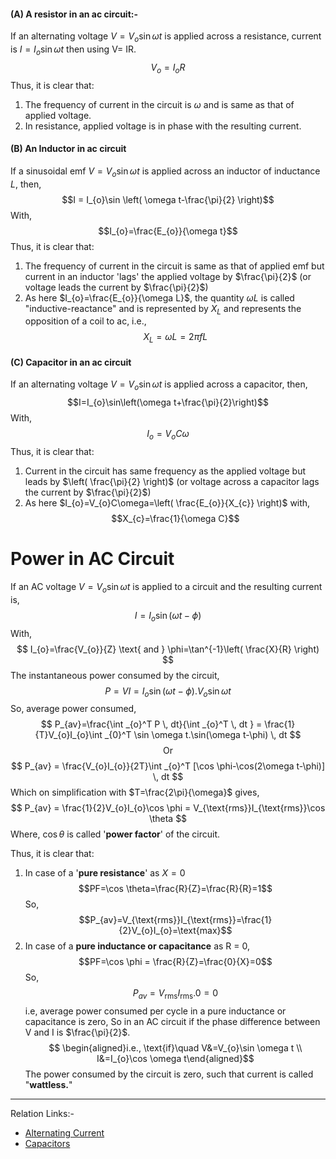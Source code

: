 #### **(A) A resistor in an ac circuit:-**

If an alternating voltage $V=V_{o}\sin \omega t$ is applied across a resistance, current is $I=I_{o}\sin \omega t$ then using V= IR.
$$
V_{o} = I_{o}R
$$
Thus, it is clear that:
1. The frequency of current in the circuit is $\omega$ and is same as that of applied voltage.
2. In resistance, applied voltage is in phase with the resulting current.

#### **(B) An Inductor in ac circuit**

If a sinusoidal emf $V = V_{o}\sin \omega t$ is applied across an inductor of inductance $L$, then, $$I = I_{o}\sin \left( \omega t-\frac{\pi}{2} \right)$$
With, $$I_{o}=\frac{E_{o}}{\omega t}$$
Thus, it is clear that:
1. The frequency of current in the circuit is same as that of applied emf but current in an inductor 'lags' the applied voltage by $\frac{\pi}{2}$ (or voltage leads the current by $\frac{\pi}{2}$)
2. As here $I_{o}=\frac{E_{o}}{\omega L}$, the quantity $\omega L$ is called "inductive-reactance" and is represented by $X_{L}$ and represents the opposition of a coil to ac, i.e., $$X_{L}=\omega L=2\pi fL$$

#### (C) Capacitor in an ac circuit
If an alternating voltage $V=V_{o}\sin \omega t$ is applied across a capacitor, then, $$I=I_{o}\sin\left(\omega t+\frac{\pi}{2}\right)$$
With, $$I_{o}=V_{o}C\omega$$
Thus, it is clear that:
1. Current in the circuit has same frequency as the applied voltage but leads by $\left( \frac{\pi}{2} \right)$ (or voltage across a capacitor lags the current by $\frac{\pi}{2}$)
2. As here $I_{o}=V_{o}C\omega=\left( \frac{E_{o}}{X_{c}} \right)$ with, $$X_{c}=\frac{1}{\omega C}$$


# Power in AC Circuit 
If an AC voltage $V=V_{o}\sin \omega t$ is applied to a circuit and the resulting current is,
$$
I=I_{o}\sin(\omega t-\phi)
$$
With,
$$
I_{o}=\frac{V_{o}}{Z} \text{ and } \phi=\tan^{-1}\left( \frac{X}{R} \right)
$$
The instantaneous power consumed by the circuit,
$$
P=VI = I_{o}\sin(\omega t-\phi). V_{o}\sin \omega t
$$
So, average power consumed,
$$
P_{av}=\frac{\int _{o}^T P \, dt}{\int _{o}^T \, dt } = \frac{1}{T}V_{o}I_{o}\int _{0}^T \sin \omega t.\sin(\omega t-\phi) \, dt  
$$
$$
\text{Or}
$$
$$
P_{av} = \frac{V_{o}I_{o}}{2T}\int _{o}^T [\cos \phi-\cos(2\omega t-\phi)] \, dt 
$$
Which on simplification with $T=\frac{2\pi}{\omega}$ gives,
$$
P_{av} = \frac{1}{2}V_{o}I_{o}\cos \phi = V_{\text{rms}}I_{\text{rms}}\cos \theta 
$$
Where, $\cos \theta$ is called '**power factor**' of the circuit.



Thus, it is clear that:
1. In case of a '**pure resistance**' as $X=0$ $$PF=\cos \theta=\frac{R}{Z}=\frac{R}{R}=1$$ So, $$P_{av}=V_{\text{rms}}I_{\text{rms}}=\frac{1}{2}V_{o}I_{o}=\text{max}$$
2. In case of a **pure inductance or capacitance** as R = 0, $$PF=\cos \phi = \frac{R}{Z}=\frac{0}{X}=0$$ So, $$P_{av}=V_{\text{rms}}I_{\text{rms}}.0 = 0$$ i.e, average power consumed per cycle in a pure inductance or capacitance is zero, So in an AC circuit if the phase difference between V and I is $\frac{\pi}{2}$. $$ \begin{aligned}i.e., \text{if}\quad V&=V_{o}\sin \omega t \\ I&=I_{o}\cos \omega t\end{aligned}$$ The power consumed by the circuit is zero, such that current is called "**wattless.**"

---
Relation Links:-
- [Alternating Current](Alternating%20Current.md) 
- [Capacitors](../../Capacitors.md) 